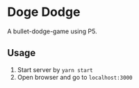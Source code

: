 Doge Dodge
===
A bullet-dodge-game using P5.

## Usage
1. Start server by `yarn start`
2. Open browser and go to `localhost:3000`

